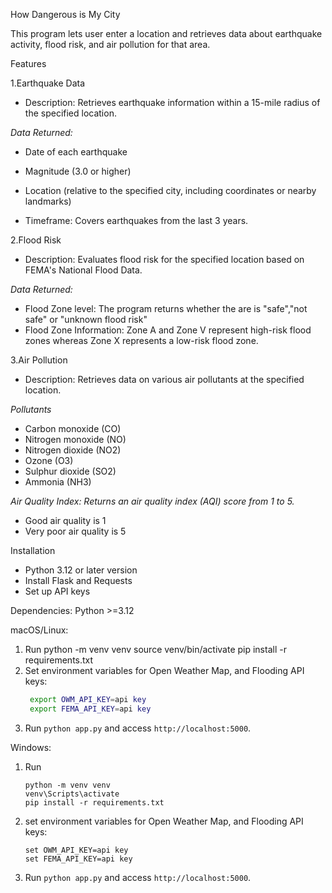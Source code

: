 How Dangerous is My City

This program lets user enter a location and retrieves data about earthquake activity, flood risk, and air 
pollution for that area.

Features

1.Earthquake Data

- Description: Retrieves earthquake information within a 15-mile radius of the specified location.
    
*Data Returned:*
- Date of each earthquake
- Magnitude (3.0 or higher)
- Location (relative to the specified city, including coordinates or nearby landmarks)
    
- Timeframe: Covers earthquakes from the last 3 years.

2.Flood Risk
    
- Description: Evaluates flood risk for the specified location based on FEMA's National Flood Data.

*Data Returned:*
- Flood Zone level: The program returns whether the are is "safe","not safe" or "unknown flood risk" 
- Flood Zone Information: Zone A and  Zone V represent high-risk flood zones whereas Zone X represents a low-risk flood zone.  

3.Air Pollution

- Description: Retrieves data on various air pollutants at the specified location.

*Pollutants*
- Carbon monoxide (CO)
- Nitrogen monoxide (NO)
- Nitrogen dioxide (NO2)
- Ozone (O3)
- Sulphur dioxide (SO2)
- Ammonia (NH3)

*Air Quality Index: Returns an air quality index (AQI) score from 1 to 5.*
- Good air quality is 1
- Very poor air quality is 5


Installation

- Python 3.12 or later version
- Install Flask and Requests
- Set up API keys
    
Dependencies: Python >=3.12

macOS/Linux:
1. Run  python -m venv venv 
        source venv/bin/activate 
        pip install -r requirements.txt
2. Set environment variables for Open Weather Map, and Flooding API keys:
   ```bash
    export OWM_API_KEY=api key
    export FEMA_API_KEY=api key
   ```
4. Run `python app.py` and access `http://localhost:5000`.

Windows:
1. Run
   ```
   python -m venv venv
   venv\Scripts\activate
   pip install -r requirements.txt
   ```

3. set environment variables for Open Weather Map, and Flooding API keys:
   ```
   set OWM_API_KEY=api key
   set FEMA_API_KEY=api key
   ```
5. Run `python app.py` and access `http://localhost:5000`.
